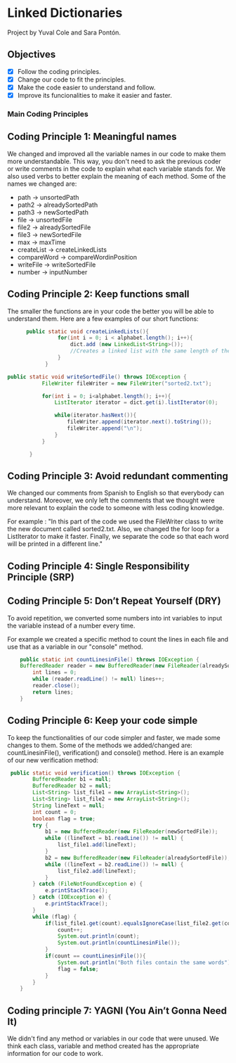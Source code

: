 # Linked Dictionaries
Project by Yuval Cole and Sara Pontón.
## Objectives
- [x] Follow the coding principles.
- [x] Change our code to fit the principles.
- [x] Make the code easier to understand and follow.
- [x] Improve its funcionalities to make it easier and faster.

### Main Coding Principles
## Coding Principle 1: Meaningful names
We changed and improved all the variable names in our code to make them more understandable. This way, you don't need to ask the previous coder or write comments in the code
to explain what each variable stands for. We also used verbs to better explain the meaning of each method. 
Some of the names we changed are: 
- path → unsortedPath
- path2 → alreadySortedPath
- path3 → newSortedPath
- file → unsortedFile
- file2 → alreadySortedFile
- file3 → newSortedFile
- max → maxTime
- createList → createLinkedLists
- compareWord → compareWordinPosition
- writeFile → writeSortedFile
- number → inputNumber


## Coding Principle 2: Keep functions small
The smaller the functions are in your code the better you will be able to understand them. 
Here are a few examples of our short functions: 

```java
      public static void createLinkedLists(){
                for(int i = 0; i < alphabet.length(); i++){
                    dict.add (new LinkedList<String>());
                    //Creates a linked list with the same length of the alphabet. Inside that Linked List there will be other Linked Lists where where each word will be stored corresponding to the index of that word.
                }
            }
```

````java
public static void writeSortedFile() throws IOException { 
           FileWriter fileWriter = new FileWriter("sorted2.txt");

           for(int i = 0; i<alphabet.length(); i++){
               ListIterator iterator = dict.get(i).listIterator(0);

               while(iterator.hasNext()){
                   fileWriter.append(iterator.next().toString());
                   fileWriter.append("\n");
               }
           }

       }
````
## Coding Principle 3: Avoid redundant commenting 
We changed our comments from Spanish to English so that everybody can understand. Moreover, we only left the comments that we 
thought were more relevant to explain the code to someone with less coding knowledge. 

For example :  "In this part of the code we used the FileWriter class to write the new document
                      called sorted2.txt. Also, we changed the for loop for a ListIterator to make it faster. 
                      Finally, we separate the code so that each word will be printed in a different line." 
                         
## Coding Principle 4: Single Responsibility Principle (SRP)




## Coding Principle 5: Don’t Repeat Yourself (DRY)
To avoid repetition, we converted some numbers into int variables to input the variable instead of a number every time. 

For example we created a specific method to count the lines in each file and use that as a variable in our "console" method. 
````java
    public static int countLinesinFile() throws IOException {
    BufferedReader reader = new BufferedReader(new FileReader(alreadySortedFile));
        int lines = 0;
        while (reader.readLine() != null) lines++;
        reader.close();
        return lines;
    }
````

## Coding Principle 6: Keep your code simple
To keep the functionalities of our code simpler and faster, we made some changes to them.
Some of the methods we added/changed are: countLinesinFile(), verification() and console() method. 
Here is an example of our new verification method: 
````java
 public static void verification() throws IOException {
        BufferedReader b1 = null;
        BufferedReader b2 = null;
        List<String> list_file1 = new ArrayList<String>();
        List<String> list_file2 = new ArrayList<String>();
        String lineText = null;
        int count = 0;
        boolean flag = true;
        try {
            b1 = new BufferedReader(new FileReader(newSortedFile));
            while ((lineText = b1.readLine()) != null) {
                list_file1.add(lineText);
            }
            b2 = new BufferedReader(new FileReader(alreadySortedFile));
            while ((lineText = b2.readLine()) != null) {
                list_file2.add(lineText);
            }
        } catch (FileNotFoundException e) {
            e.printStackTrace();
        } catch (IOException e) {
            e.printStackTrace();
        }
        while (flag) {
            if(list_file1.get(count).equalsIgnoreCase(list_file2.get(count)) && count <= countLinesinFile()){
                count++; 
                System.out.println(count);
                System.out.println(countLinesinFile());
            }
            if(count == countLinesinFile()){
                System.out.println("Both files contain the same words");
                flag = false;
            }
        }
    }
````


## Coding principle 7: YAGNI (You Ain’t Gonna Need It)
We didn't find any method or variables in our code that were unused. We think each class, variable and method
created has the appropriate information for our code to work. 

